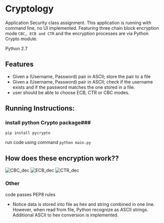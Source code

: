 # Cryptology
Application Security class assignment.
This application is running with command line, no UI implemented.
Featuring three chain block encryption mode `CBC, ECB and CTR` and the
encryption processes are via Python Crypto module.

Python 2.7

## Features ##
* Given a (Username, Password) pair in ASCII; store the pair to a file
* Given a (Username, Password) pair in ASCII; check if the username exists and if the password matches the one stored in a file.
* user should be able to choose ECB, CTR or CBC modes.

## Running Instructions: ##
### install python Crypto package###
`pip install pycrypto`

run code using command `python main.py`

## How does these encryption work?? ##
![CBC_dec](http://i.imgur.com/8R1sw5O.png)
![ECB_dec](http://i.imgur.com/v8A1Hoa.png)
![CTR_dec](http://i.imgur.com/uGUrdKB.png)

### Other ###
code passes PEP8 rules

* Notice data is stored into file as hex and string combined in one line.
However, when read from file, Python recognize as ASCII strings. Additional ASCII to hex conversion is implemented.
